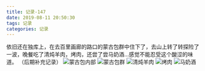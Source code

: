```yaml
---
title: 记录-147
date: 2019-08-11 20:50:30
tags: 记录
categories: 记录
---
```

依旧还在独库上，在去百里画廊的路口的蒙古包群中住下了，去山上转了转探险了一波，晚餐吃了清炖羊肉，烤肉，还尝了尝马奶酒...感觉不能忍受这个酸涩的味道。
（后期补充记录）
![蒙古包内部](/img/记录147-1.jpg)
![蒙古包群](/img/记录147-2.jpg)
![清炖羊肉](/img/记录147-3.jpg)
![烤肉](/img/记录147-4.jpg)
![马奶酒](/img/记录147-5.jpg)
